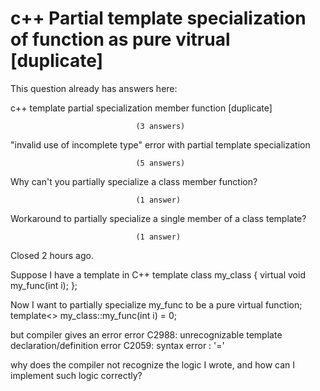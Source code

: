 
# c++ Partial template specialization of function as pure vitrual [duplicate]







This question already has answers here:
                        
                    



c++ template partial specialization member function [duplicate]

                                (3 answers)
                            


"invalid use of incomplete type" error with partial template specialization

                                (5 answers)
                            


Why can't you partially specialize a class member function?

                                (1 answer)
                            


Workaround to partially specialize a single member of a class template?

                                (1 answer)
                            

Closed 2 hours ago.



Suppose I have a template in C++
template<typename T>
class my_class
{
    virtual void my_func(int i);
};

Now I want to partially specialize my_func to be a pure virtual function;
template<>
my_class<ExcistingClass>::my_func(int i) = 0;

but compiler gives an error
error C2988: unrecognizable template declaration/definition
error C2059: syntax error : '='

why does the compiler not recognize the logic I wrote, and how can I implement such logic correctly?

        